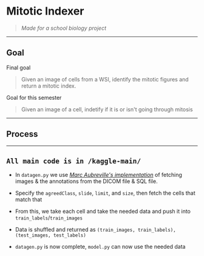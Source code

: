 # Mitotic Indexer
> *Made for a school biology project*
---

## Goal
Final goal
> Given an image of cells from a WSI, identify the mitotic figures and return a mitotic index.

Goal for this semester
> Given an image of a cell, indetify if it is or isn't going through mitosis

---

## Process
---
`All main code is in /kaggle-main/`
---

- In `datagen.py` we use [*Marc Aubreville's implementation*](https://www.kaggle.com/datasets/marcaubreville/mitosis-wsi-ccmct-training-set) of fetching images & the annotations from the DICOM file & SQL file.
- Specify the `agreedClass`, `slide`, `limit`, and `size`, then fetch the cells that match that
- From this, we take each cell and take the needed data and push it into `train_labels`/`train_images`
- Data is shuffled and returned as `(train_images, train_labels), (test_images, test_labels)`

- `datagen.py` is now complete, `model.py` can now use the needed data

